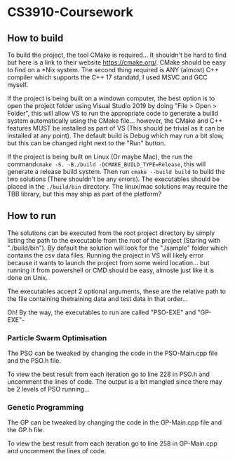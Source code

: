 # CS3910-Coursework

## How to build

To build the project, the tool CMake is required... It shouldn't be hard to find
but here is a link to their website https://cmake.org/. CMake should be easy to
find on a *Nix system. The second thing required is ANY (almost) C++ compiler
which supports the C++ 17 standatd, I used MSVC and GCC myself.

If the project is being built on a windown computer, the best option is to open
the project folder using Visual Studio 2019 by doing "File > Open > Folder",
this will allow VS to run the appropriate code to generate a builld system
automatically using the CMake file... however, the CMake and C++ features MUST
be installed as part of VS
(This should be trivial as it can be installed at any point). The default build
is Debug which may run a bit slow, but this can be changed right next to the
"Run" button.

If the project is being built on Linux (Or maybe Mac), the run the command`cmake -S. -B./build -DCMAKE_BUILD_TYPE=Release`, this will generate a release
build system. Then run `cmake --build build` to build the two solutions
(There shouldn't be any errors). The executables should be placed in the
`./build/bin` directory. The linux/mac solutions may require the TBB library,
but this may ship as part of the platform?

## How to run

The solutions can be executed from the root project directory by simply listing the path to the executable from the root of the project (Staring with "./build/bin"). By default the solution will look for the "./sample" folder which contains the csv data files. Running the project in VS will likely error because it wants to launch the project from some weird location... but running it from powershell or CMD should be easy, almoste just like it is done on Unix.

The executables accept 2 optional arguments, these are the relative path to the file containing thetraining data and test data in that order...

Oh! By the way, the executables to run are called "PSO-EXE" and "GP-EXE"-

### Particle Swarm Optimisation
The PSO can be tweaked by changing the code in the PSO-Main.cpp file and the PSO.h file.

To view the best result from each iteration go to line 228 in PSO.h and uncomment the lines of code.
The output is a bit mangled since there may be 2 levels of PSO running...

### Genetic Programming
The GP can be tweaked by changing the code in the GP-Main.cpp file and the GP.h file.

To view the best result from each iteration go to line 258 in GP-Main.cpp and uncomment the lines of code.
